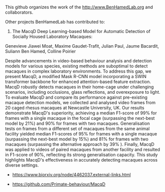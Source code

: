 This github organizes the work of the http://www.BenHamedLab.org and collaborators.


Other projects BenHamedLab has contributed to:

1. The MacqD Deep Learning-based Model for Automatic Detection of Socially Housed Laboratory Macaques:

Genevieve Jiawei Moat, Maxime Gaudet-Trafit, Julian Paul, Jaume Bacardit, Suliann Ben Hamed, Colline Poirier

Despite advancements in video-based behaviour analysis and detection models for various species, existing methods are suboptimal to detect macaques in complex laboratory environments. To address this gap, we present MacqD, a modified Mask R-CNN model incorporating a SWIN transformer backbone for enhanced attention-based feature extraction. MacqD robustly detects macaques in their home-cage under challenging scenarios, including occlusions, glass reflections, and overexposure to light. To evaluate MacqD and compare its performance against pre-existing macaque detection models, we collected and analysed video frames from 20 caged rhesus macaques at Newcastle University, UK. Our results demonstrate MacqD's superiority, achieving a median F1-score of 99% for frames with a single macaque in the focal cage (surpassing the next-best model by 21%) and 90% for frames with two macaques. Generalisation tests on frames from a different set of macaques from the same animal facility yielded median F1-scores of 95% for frames with a single macaque (surpassing the next-best model by 15%) and 81% for frames with two macaques (surpassing the alternative approach by 39% ). Finally, MacqD was applied to videos of paired macaques from another facility and resulted in F1-score of 90%, reflecting its strong generalisation capacity. This study highlights MacqD's effectiveness in accurately detecting macaques across diverse settings.

* https://www.biorxiv.org/node/4462037.external-links.html

* https://github.com/Primate-behaviour/MacqD

